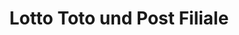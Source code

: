 ---
title: "Lotto Toto und Post Filiale"
url: /geretsried/lotto-toto-und-post-filiale/
shop: Lotterie
---